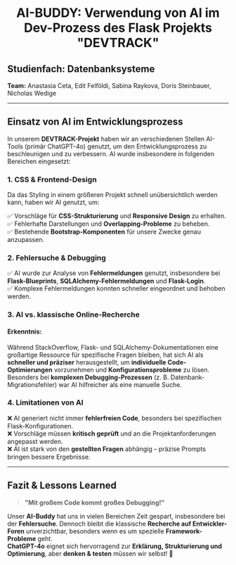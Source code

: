<center>

# **AI-BUDDY: Verwendung von AI im Dev-Prozess des Flask Projekts "DEVTRACK"**

</center>


##  Studienfach: Datenbanksysteme  
**Team:** Anastasia Ceta, Edit Felföldi, Sabina Raykova, Doris Steinbauer, Nicholas Wedige  

---

##  Einsatz von AI im Entwicklungsprozess

In unserem **DEVTRACK-Projekt** haben wir an verschiedenen Stellen AI-Tools (primär ChatGPT-4o) genutzt, um den Entwicklungsprozess zu beschleunigen und zu verbessern. AI wurde insbesondere in folgenden Bereichen eingesetzt:

###  1. CSS & Frontend-Design
Da das Styling in einem größeren Projekt schnell unübersichtlich werden kann, haben wir AI genutzt, um:

✅ Vorschläge für **CSS-Strukturierung** und **Responsive Design** zu erhalten.  
✅ Fehlerhafte Darstellungen und **Overlapping-Probleme** zu beheben.  
✅ Bestehende **Bootstrap-Komponenten** für unsere Zwecke genau anzupassen.  

###  2. Fehlersuche & Debugging

✅ AI wurde zur Analyse von **Fehlermeldungen** genutzt, insbesondere bei **Flask-Blueprints**, **SQLAlchemy-Fehlermeldungen** und **Flask-Login**.  
✅ Komplexe Fehlermeldungen konnten schneller eingeordnet und behoben werden.  

###  3. AI vs. klassische Online-Recherche

#### Erkenntnis:
Während StackOverflow, Flask- und SQLAlchemy-Dokumentationen eine großartige Ressource für spezifische Fragen bleiben, hat sich AI als **schneller und präziser** herausgestellt, um **individuelle Code-Optimierungen** vorzunehmen und **Konfigurationsprobleme** zu lösen. Besonders bei **komplexen Debugging-Prozessen** (z. B. Datenbank-Migrationsfehler) war AI hilfreicher als eine manuelle Suche.

###  4. Limitationen von AI

❌ AI generiert nicht immer **fehlerfreien Code**, besonders bei spezifischen Flask-Konfigurationen.  
❌ Vorschläge müssen **kritisch geprüft** und an die Projektanforderungen angepasst werden.  
❌ AI ist stark von den **gestellten Fragen** abhängig – präzise Prompts bringen bessere Ergebnisse.  

---

##  Fazit & Lessons Learned

> **"Mit großem Code kommt großes Debugging!"**

Unser **AI-Buddy** hat uns in vielen Bereichen Zeit gespart, insbesondere bei der **Fehlersuche**. Dennoch bleibt die klassische **Recherche auf Entwickler-Foren** unverzichtbar, besonders wenn es um spezielle **Framework-Probleme** geht.  
**ChatGPT-4o** eignet sich hervorragend zur **Erklärung, Strukturierung und Optimierung**, aber **denken & testen** müssen wir selbst! 🚀

